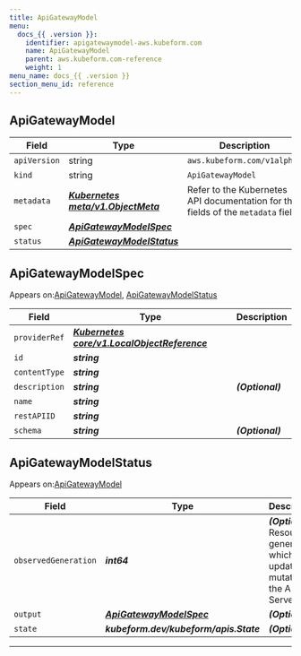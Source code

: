 ```yaml
---
title: ApiGatewayModel
menu:
  docs_{{ .version }}:
    identifier: apigatewaymodel-aws.kubeform.com
    name: ApiGatewayModel
    parent: aws.kubeform.com-reference
    weight: 1
menu_name: docs_{{ .version }}
section_menu_id: reference
---
```


## ApiGatewayModel
| Field | Type | Description |
| ------ | ----- | ----------- |
| `apiVersion` | string | `aws.kubeform.com/v1alpha1` |
|    `kind` | string | `ApiGatewayModel` |
| `metadata` | ***[Kubernetes meta/v1.ObjectMeta](https://kubernetes.io/docs/reference/generated/kubernetes-api/v1.13/#objectmeta-v1-meta)***|Refer to the Kubernetes API documentation for the fields of the `metadata` field.|
| `spec` | ***[ApiGatewayModelSpec](#ApiGatewayModelSpec)***||
| `status` | ***[ApiGatewayModelStatus](#ApiGatewayModelStatus)***||
## ApiGatewayModelSpec

Appears on:[ApiGatewayModel](#ApiGatewayModel), [ApiGatewayModelStatus](#ApiGatewayModelStatus)

| Field | Type | Description |
| ------ | ----- | ----------- |
| `providerRef` | ***[Kubernetes core/v1.LocalObjectReference](https://kubernetes.io/docs/reference/generated/kubernetes-api/v1.13/#localobjectreference-v1-core)***||
| `id` | ***string***||
| `contentType` | ***string***||
| `description` | ***string***| ***(Optional)*** |
| `name` | ***string***||
| `restAPIID` | ***string***||
| `schema` | ***string***| ***(Optional)*** |
## ApiGatewayModelStatus

Appears on:[ApiGatewayModel](#ApiGatewayModel)

| Field | Type | Description |
| ------ | ----- | ----------- |
| `observedGeneration` | ***int64***| ***(Optional)*** Resource generation, which is updated on mutation by the API Server.|
| `output` | ***[ApiGatewayModelSpec](#ApiGatewayModelSpec)***| ***(Optional)*** |
| `state` | ***kubeform.dev/kubeform/apis.State***| ***(Optional)*** |
---
